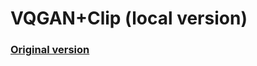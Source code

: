 # VQGAN+Clip (local version)

### [Original version](https://colab.research.google.com/drive/1L8oL-vLJXVcRzCFbPwOoMkPKJ8-aYdPN#scrollTo=JvnTBhPGT1gn)

